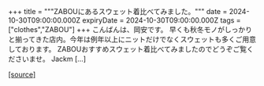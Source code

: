 +++
title = """ZABOUにあるスウェット着比べてみました。"""
date = 2024-10-30T09:00:00.000Z
expiryDate = 2024-10-30T09:00:00.000Z
tags = ["clothes","ZABOU"]
+++
こんばんは、岡安です。 早くも秋冬モノがしっかりと揃ってきた店内。今年は例年以上にニットだけでなくスウェットも多くご用意しております。 ZABOUおすすめスウェット着比べてみましたのでどうぞご覧くださいませ。 Jackm \[…\]

[[source]](https://zabou.org/2024/10/30/311177/)
